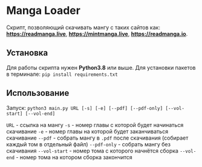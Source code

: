 # Manga Loader
Скрипт, позволяющий скачивать мангу с таких сайтов как: **https://readmanga.live**, **https://mintmanga.live**, **https://readmanga.io**.

## Установка
Для работы скрипта нужен **Python3.8** или выше.
Для установки пакетов в терминале:
`pip install requirements.txt`


## Использование
Запуск: `python3 main.py URL [-s] [-e] [--pdf] [--pdf-only] [--vol-start] [--vol-end]`

`URL` - ссылка на мангу
`-s` - номер главы с которой будет начинаться скачивание
`-e` - номер главы на которой будет заканчиваться скачивание
`--pdf` - собрать мангу в `.pdf` после скачивания (собирает каждый том в отдельный файл)
`--pdf-only` - собрать мангу без скачивания
`--vol-start` - номер тома с которого начнётся сборка
`--vol-end` - номер тома на котором сборка закончится